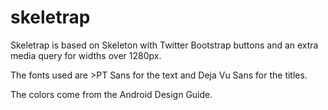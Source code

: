 skeletrap
=========
Skeletrap is based on Skeleton with Twitter Bootstrap buttons and an extra media query for widths over 1280px.

The fonts used are >PT Sans for the text and Deja Vu Sans for the titles.

The colors come from the Android Design Guide.
